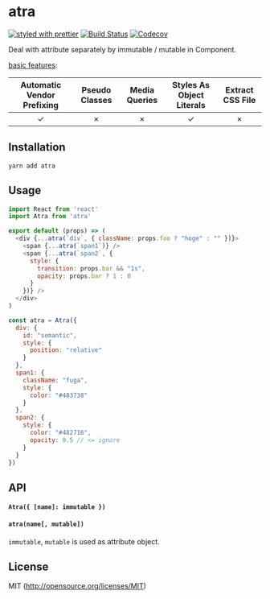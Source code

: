 # atra
[![styled with prettier](https://img.shields.io/badge/styled_with-prettier-ff69b4.svg?style=flat-square)](https://github.com/prettier/prettier)
[![Build Status](https://img.shields.io/travis/kthjm/atra.svg?style=flat-square)](https://travis-ci.org/kthjm/atra)
[![Codecov](https://img.shields.io/codecov/c/github/kthjm/atra.svg?style=flat-square)](https://codecov.io/gh/kthjm//atra)

Deal with attribute separately by immutable / mutable in Component.

[basic features](https://github.com/MicheleBertoli/css-in-js):

| Automatic Vendor Prefixing | Pseudo Classes | Media Queries | Styles As Object Literals | Extract CSS File |
|:--------------------------:|:--------------:|:-------------:|:-------------------------:|:----------------:|
| ✓ | × | × | ✓ | × |


## Installation
```shell
yarn add atra
```
## Usage
```js
import React from 'react'
import Atra from 'atra'

export default (props) => (
  <div {...atra(`div`, { className: props.foo ? "hoge" : "" })}>
    <span {...atra(`span1`)} />
    <span {...atra(`span2`, {
      style: {
        transition: props.bar && "1s",
        opacity: props.bar ? 1 : 0
      }
    })} />
  </div>
)

const atra = Atra({
  div: {
    id: "semantic",
    style: {
      position: "relative"
    }
  },
  span1: {
    className: "fuga",
    style: {
      color: "#483738"
    }
  },
  span2: {
    style: {
      color: "#482716",
      opacity: 0.5 // <= ignore
    }
  }
})
```

## API
#### `Atra({ [name]: immutable })`
#### `atra(name[, mutable])`

`immutable`, `mutable` is used as attribute object.

## License
MIT (http://opensource.org/licenses/MIT)
